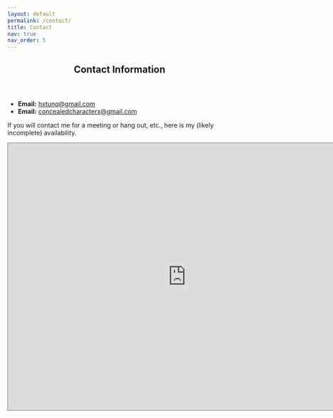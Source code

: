 ```yaml
---
layout: default
permalink: /contact/
title: Contact
nav: true
nav_order: 5
---
```


<html>
    <div class="post">
        <header class="post-header">
        <h2 class="post-title">Contact Information</h2>
        </header>
        <ul>
            <li><strong>Email:</strong> <a href="mailto:hxtunq@gmail.com">hxtunq@gmail.com</a></li>
            <li><strong>Email:</strong> <a href="mailto:concealedcharacterx@gmail.com">concealedcharacterx@gmail.com</a></li>
        </ul>
        <p>If you will contact me for a meeting or hang out, etc., here is my (likely incomplete) availability.</p>
    </div>
    <iframe src="https://calendar.google.com/calendar/embed?height=900&wkst=2&ctz=Asia%2FHo_Chi_Minh&showPrint=0&title=Tung's%20Availability&src=bHZya3FwOGs0dGQzaGZvcnFxamdoZGFpb3NAZ3JvdXAuY2FsZW5kYXIuZ29vZ2xlLmNvbQ&src=Z2RobmZudjBscHMxcm00dWxuODR1aW84dDhAZ3JvdXAuY2FsZW5kYXIuZ29vZ2xlLmNvbQ&src=YW50am5ndjRhbjgwZTRkMzV1ZjNqOG80dmdAZ3JvdXAuY2FsZW5kYXIuZ29vZ2xlLmNvbQ&src=YjVydnNqaXFhNGpra3ZnODkxYmNocjN0MjhAZ3JvdXAuY2FsZW5kYXIuZ29vZ2xlLmNvbQ&color=%23928daf&color=%2395b9cc&color=%23c69080&color=%23ccb9a3" style="border:solid 1px #777" width="800" height="600" frameborder="0" scrolling="no"></iframe>
</html>

